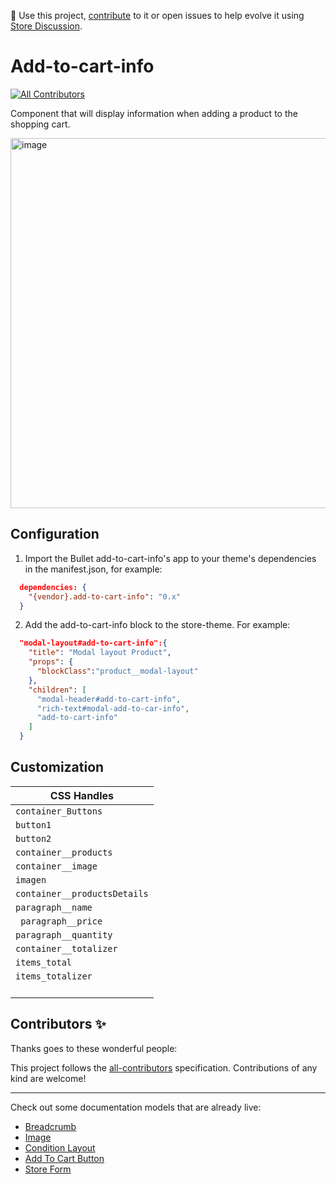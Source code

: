 📢 Use this project, [contribute](https://github.com/{OrganizationName}/{AppName}) to it or open issues to help evolve it using [Store Discussion](https://github.com/vtex-apps/store-discussion).

# Add-to-cart-info

<!-- DOCS-IGNORE:start -->
<!-- ALL-CONTRIBUTORS-BADGE:START - Do not remove or modify this section -->
[![All Contributors](https://img.shields.io/badge/all_contributors-0-orange.svg?style=flat-square)](#contributors-)
<!-- ALL-CONTRIBUTORS-BADGE:END -->
<!-- DOCS-IGNORE:end -->

Component that will display information when adding a product to the shopping cart.

<img width="592" alt="image" src="https://user-images.githubusercontent.com/66226368/219804702-9fda24fe-df44-400e-a90e-1c24ceced106.png">

## Configuration 

1. Import the Bullet add-to-cart-info's app to your theme's dependencies in the manifest.json, for example:
```json
  dependencies: {
    "{vendor}.add-to-cart-info": "0.x"
  }
 ```
 
 2. Add the add-to-cart-info block to the store-theme. For example:
```json
  "modal-layout#add-to-cart-info":{
    "title": "Modal layout Product",
    "props": {
      "blockClass":"product__modal-layout"
    },
    "children": [
      "modal-header#add-to-cart-info",
      "rich-text#modal-add-to-car-info",
      "add-to-cart-info"
    ]
  }
   ```

## Customization

| CSS Handles |
| ----------- | 
|`container_Buttons`|
|`button1`|
|`button2`|
| `container__products` | 
| `container__image` | 
| `imagen` | 
| `container__productsDetails` | 
|`paragraph__name `|
|` paragraph__price`|
|`paragraph__quantity `|
|`container__totalizer `|
|`items_total `|
|`items_totalizer `|
|` `|

<!-- DOCS-IGNORE:start -->

## Contributors ✨

Thanks goes to these wonderful people:

<!-- ALL-CONTRIBUTORS-LIST:START - Do not remove or modify this section -->
<!-- prettier-ignore-start -->
<!-- markdownlint-disable -->
<!-- markdownlint-enable -->
<!-- prettier-ignore-end -->
<!-- ALL-CONTRIBUTORS-LIST:END -->

This project follows the [all-contributors](https://github.com/all-contributors/all-contributors) specification. Contributions of any kind are welcome!

<!-- DOCS-IGNORE:end -->

---- 

Check out some documentation models that are already live: 
- [Breadcrumb](https://github.com/vtex-apps/breadcrumb)
- [Image](https://vtex.io/docs/components/general/vtex.store-components/image)
- [Condition Layout](https://vtex.io/docs/components/all/vtex.condition-layout@1.1.6/)
- [Add To Cart Button](https://vtex.io/docs/components/content-blocks/vtex.add-to-cart-button@0.9.0/)
- [Store Form](https://vtex.io/docs/components/all/vtex.store-form@0.3.4/)
